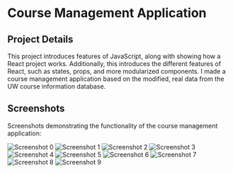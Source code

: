 # Course Management Application

## Project Details

This project introduces features of JavaScript, along with showing how a React project works. Additionally, this introduces the different features of React, such as states, props, and more modularized components. I made a course management application based on the modified, real data from the UW course information database.

## Screenshots

Screenshots demonstrating the functionality of the course management application:

![Screenshot 0](./screenshots/0.png)
![Screenshot 1](./screenshots/1.jpeg)
![Screenshot 2](./screenshots/2.jpeg)
![Screenshot 3](./screenshots/3.jpeg)
![Screenshot 4](./screenshots/4.jpeg)
![Screenshot 5](./screenshots/5.jpeg)
![Screenshot 6](./screenshots/6.jpeg)
![Screenshot 7](./screenshots/7.jpeg)
![Screenshot 8](./screenshots/8.jpeg)
![Screenshot 9](./screenshots/9.jpeg)
